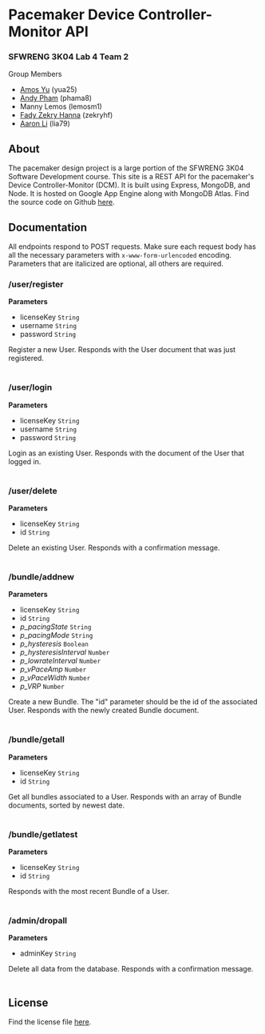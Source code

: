 # Pacemaker Device Controller-Monitor API

### SFWRENG 3K04 Lab 4 Team 2

Group Members
- [Amos Yu](https://github.com/amosyu2000) (yua25)
- [Andy Pham](https://github.com/aonday) (phama8)
- Manny Lemos (lemosm1)
- [Fady Zekry Hanna](https://github.com/fzhanna) (zekryhf)
- [Aaron Li](https://github.com/aaronhsli) (lia79)

## About

The pacemaker design project is a large portion of the SFWRENG 3K04 Software Development course. This site is a REST API for the pacemaker's Device Controller-Monitor (DCM). It is built using Express, MongoDB, and Node. It is hosted on Google App Engine along with MongoDB Atlas. Find the source code on Github [here](https://github.com/amosyu2000/pacemaker-api).

## Documentation

All endpoints respond to POST requests. Make sure each request body has all the necessary parameters with `x-www-form-urlencoded` encoding. Parameters that are italicized are optional, all others are required.

### /user/register

**Parameters**
- licenseKey `String`
- username `String`
- password `String`

Register a new User. Responds with the User document that was just registered.
<br></br>

### /user/login

**Parameters**
- licenseKey `String`
- username `String`
- password `String`

Login as an existing User. Responds with the document of the User that logged in.
<br></br>

### /user/delete

**Parameters**
- licenseKey `String`
- id `String`

Delete an existing User. Responds with a confirmation message.
<br></br>

### /bundle/addnew

**Parameters**
- licenseKey `String`
- id `String`
- *p_pacingState* `String`
- *p_pacingMode* `String`
- *p_hysteresis* `Boolean`
- *p_hysteresisInterval* `Number`
- *p_lowrateInterval* `Number`
- *p_vPaceAmp* `Number`
- *p_vPaceWidth* `Number`
- *p_VRP* `Number`

Create a new Bundle. The "id" parameter should be the id of the associated User. Responds with the newly created Bundle document.
<br></br>

### /bundle/getall

**Parameters**
- licenseKey `String`
- id `String`

Get all bundles associated to a User. Responds with an array of Bundle documents, sorted by newest date.
<br></br>

### /bundle/getlatest

**Parameters**
- licenseKey `String`
- id `String`

Responds with the most recent Bundle of a User.
<br></br>

### /admin/dropall

**Parameters**
- adminKey `String`

Delete all data from the database. Responds with a confirmation message.
<br></br>

## License

Find the license file [here](https://github.com/amosyu2000/pacemaker-api/blob/main/LICENSE).